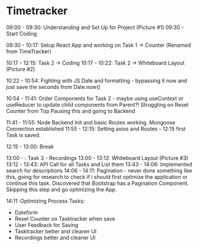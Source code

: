 # Timetracker

09:00 - 09:30: Understanding and Set Up for Project (Picture #1)
09:30 - Start Coding

09:30 - 10:17: Setup React App and working on Task 1 -> Counter (Renamed from TimeTracker)


10:17 - 12:15: Task 2 -> Coding
10:17 - 10:22: Task 2 -> Whiteboard Layout (Picture #2)

10:22 - 10:54: Fighting with JS Date and formatting - bypassing it now and just save the seconds from Date.now()

10:54 - 11:41: Order Components for Task 2 - maybe using useContext or useReducer to update child components from Parent?!
Struggling on Reset Counter from Top
Pausing this and going to Backend

11:41 - 11:55: Node Backend Init and basic Routes working. Mongoose Connection established
11:55 - 12:15: Setting axios and Routes - 12:15 first Task is saved.

12:15 - 13:00: Break


13:00 - : Task 3 - Recordings
13:00 - 13:12: Whiteboard Layout (Picture #3)
13:12 - 13:43: API Call for all Tasks and List them
13:43 - 14:06: Implemented search for descriptions
14:06 - 14:11: Pagination - never done something like this, going for research to check if i should first optimize the application or continue this task.
Discovered that Bootstrap has a Pagination Component.
Skipping this step and go optimizing the App.

14:11 :Optimizing Process
Tasks:
- Dateform
- Reset Counter on Tasktracker when save
- User Feedback for Saving
- Tasktracker better and cleaner UI
- Recordings better and cleaner UI